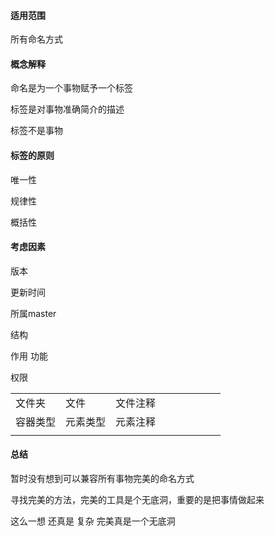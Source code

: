 #### 适用范围

所有命名方式

#### 概念解释

命名是为一个事物赋予一个标签

标签是对事物准确简介的描述

标签不是事物

#### 标签的原则

唯一性

规律性

概括性

#### 考虑因素

版本

更新时间

所属master

结构

作用 功能

权限



|          |          |          |      |      |      |      |      |      |
| -------- | -------- | -------- | ---- | ---- | ---- | ---- | ---- | ---- |
| 文件夹   | 文件     | 文件注释 |      |      |      |      |      |      |
| 容器类型 | 元素类型 | 元素注释 |      |      |      |      |      |      |
|          |          |          |      |      |      |      |      |      |

#### 总结

暂时没有想到可以兼容所有事物完美的命名方式

寻找完美的方法，完美的工具是个无底洞，重要的是把事情做起来



这么一想 还真是 复杂 完美真是一个无底洞